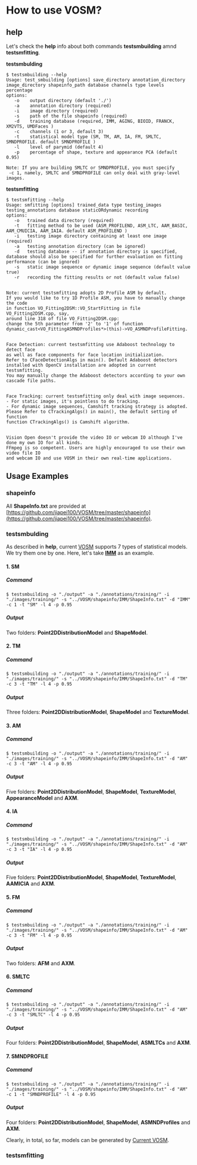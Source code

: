 


# How to use VOSM?

## help

Let's check the **help** info about both commands **testsmbuilding** amnd **testsmfitting**.

**testsmbulding**

```
$ testsmbuilding --help
Usage: test_smbuilding [options] save_directory annotation_directory image_directory shapeinfo_path database channels type levels percentage
options:
   -o    output directory (default './')
   -a    annotation directory (required)
   -i    image directory (required)
   -s    path of the file shapeinfo (required)
   -d    training database (required, IMM, AGING, BIOID, FRANCK, XM2VTS, UMDFaces )
   -c    channels (1 or 3, default 3)
   -t    statistical model type (SM, TM, AM, IA, FM, SMLTC, SMNDPROFILE. default SMNDPROFILE )
   -l    level of parymid (default 4)
   -p    percentage of shape, texture and appearance PCA (default 0.95)

Note: If you are building SMLTC or SMNDPROFILE, you must specify
 -c 1, namely, SMLTC and SMNDPROFILE can only deal with gray-level images.
 ```

**testsmfitting**

```
$ testsmfitting --help
Usage: smfitting [options] trained_data type testing_images testing_annotations database staticORdynamic recording
options:
   -o   trained data directory (required)
   -t   fitting method to be used (ASM_PROFILEND, ASM_LTC, AAM_BASIC, AAM_CMUICIA, AAM_IAIA. default ASM_PROFILEND )
   -i   testing image directory containing at least one image (required)
   -a   testing annotation directory (can be ignored)
   -d   testing database -- if annotation directory is specified, database should also be specified for further evaluation on fitting performance (can be ignored)
   -s   static image sequence or dynamic image sequence (default value true)
   -r   recording the fitting results or not (default value false)


Note: current testsmfitting adopts 2D Profile ASM by default.
If you would like to try 1D Profile ASM, you have to manually change the code
in function VO_Fitting2DSM::VO_StartFitting in file VO_Fitting2DSM.cpp, say,
around line 318 of file VO_Fitting2DSM.cpp:
change the 5th parameter from '2' to '1' of function
dynamic_cast<VO_FittingASMNDProfiles*>(this)->VO_ASMNDProfileFitting.


Face Detection: current testsmfitting use Adaboost technology to detect face
as well as face components for face location initialization.
Refer to CFaceDetectionAlgs in main(). Default Adaboost detectors
installed with OpenCV installation are adopted in current testsmfitting.
You may manually change the Adaboost detectors according to your own cascade file paths.


Face Tracking: current testsmfitting only deal with image sequences.
- For static images, it's pointless to do tracking.
- For dynamic image sequences, Camshift tracking strategy is adopted.
Please Refer to CTrackingAlgs() in main(), the default setting of function
function CTrackingAlgs() is Camshift algorithm.


Vision Open doesn't provide the video IO or webcam IO although I've done my own IO for all kinds.
FFmpeg is so competent. Users are highly encouraged to use their own video file IO
and webcam IO and use VOSM in their own real-time applications.
```


## Usage Examples

### shapeinfo

All **ShapeInfo.txt** are provided at [https://github.com/jiapei100/VOSM/tree/master/shapeinfo](https://github.com/jiapei100/VOSM/tree/master/shapeinfo).


### testsmbulding

As described in **help**, current [VOSM]() supports 7 types of statistical models. We try them one by one.
Here, let's take [**IMM**](https://www2.imm.dtu.dk/~aam/datasets/datasets.html) as an example.

#### 1. SM

##### Command

```
$ testsmbuilding -o "./output" -a "./annotations/training/" -i "./images/training/" -s "../VOSM/shapeinfo/IMM/ShapeInfo.txt" -d "IMM" -c 1 -t "SM" -l 4 -p 0.95
```

##### Output

Two folders: **Point2DDistributionModel** and **ShapeModel**.

#### 2. TM

##### Command

```
$ testsmbuilding -o "./output" -a "./annotations/training/" -i "./images/training/" -s "../VOSM/shapeinfo/IMM/ShapeInfo.txt" -d "TM" -c 3 -t "TM" -l 4 -p 0.95
```

##### Output

Three folders: **Point2DDistributionModel**, **ShapeModel** and **TextureModel**.

#### 3. AM

##### Command

```
$ testsmbuilding -o "./output" -a "./annotations/training/" -i "./images/training/" -s "../VOSM/shapeinfo/IMM/ShapeInfo.txt" -d "AM" -c 3 -t "AM" -l 4 -p 0.95
```

##### Output

Five folders: **Point2DDistributionModel**, **ShapeModel**, **TextureModel**, **AppearanceModel** and **AXM**.

#### 4. IA

##### Command

```
$ testsmbuilding -o "./output" -a "./annotations/training/" -i "./images/training/" -s "../VOSM/shapeinfo/IMM/ShapeInfo.txt" -d "AM" -c 3 -t "IA" -l 4 -p 0.95
```

##### Output

Five folders: **Point2DDistributionModel**, **ShapeModel**, **TextureModel**, **AAMICIA** and **AXM**.

#### 5. FM

##### Command

```
$ testsmbuilding -o "./output" -a "./annotations/training/" -i "./images/training/" -s "../VOSM/shapeinfo/IMM/ShapeInfo.txt" -d "AM" -c 3 -t "FM" -l 4 -p 0.95
```

##### Output

Two folders: **AFM** and **AXM**.

#### 6. SMLTC

##### Command

```
$ testsmbuilding -o "./output" -a "./annotations/training/" -i "./images/training/" -s "../VOSM/shapeinfo/IMM/ShapeInfo.txt" -d "AM" -c 3 -t "SMLTC" -l 4 -p 0.95
```

##### Output

Four folders: **Point2DDistributionModel**, **ShapeModel**, **ASMLTCs** and **AXM**.

#### 7. SMNDPROFILE

##### Command

```
$ testsmbuilding -o "./output" -a "./annotations/training/" -i "./images/training/" -s "../VOSM/shapeinfo/IMM/ShapeInfo.txt" -d "AM" -c 1 -t "SMNDPROFILE" -l 4 -p 0.95
```

##### Output

Four folders: **Point2DDistributionModel**, **ShapeModel**, **ASMNDProfiles** and **AXM**.

Clearly, in total, so far, models can be generated by [Current VOSM]().


### testsmfitting
